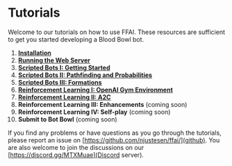 # Tutorials

Welcome to our tutorials on how to use FFAI. These resources are sufficient to get you started developing a Blood Bowl bot.

1. [**Installation**](installation.md)
2. [**Running the Web Server**](server.md)
3. [**Scripted Bots I: Getting Started**](bots.md)
4. [**Scripted Bots II: Pathfinding and Probabilities**](bots-ii.md)
5. [**Scripted Bots III: Formations**](bots-iii.md)
6. [**Reinforcement Learning I: OpenAI Gym Environment**](gym.md)
7. [**Reinforcement Learning II: A2C**](a2c.md)
8. **Reinforcement Learning III: Enhancements** (coming soon)
9. **Reinforcement Learning IV: Self-play** (coming soon)
10. **Submit to Bot Bowl** (coming soon)

If you find any problems or have questions as you go through the tutorials, please report an issue on [https://github.com/njustesen/ffai/](github).
You are also welcome to join the discussions on our [https://discord.gg/MTXMuae](Discord server).